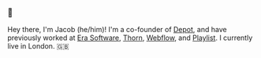 ### 👋

Hey there, I'm Jacob (he/him)! I'm a co-founder of [Depot](https://depot.dev), and have previously worked at [Era Software](https://era.co), [Thorn](https://thorn.org), [Webflow](https://webflow.com), and [Playlist](https://www.playlist.com/). I currently live in London. 🇬🇧
